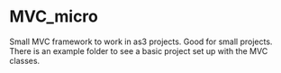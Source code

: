 MVC_micro
=========

Small MVC framework to work in as3 projects. Good for small projects.
There is an example folder to see a basic project set up with the MVC classes.
